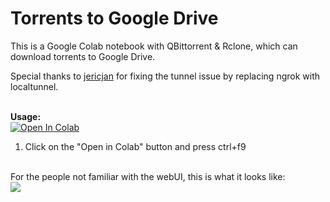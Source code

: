 # Torrents to Google Drive
This is a Google Colab notebook with QBittorrent & Rclone, which can download torrents to Google Drive.

Special thanks to [jericjan](https://github.com/jericjan) for fixing the tunnel issue by replacing ngrok with localtunnel.

<br><b>Usage:</b>
<br>
<a href="https://colab.research.google.com/github/cheems/Torrents-to-Google-Drive/blob/master/Torrents_to_Google_Drive.ipynb" target="_parent\"><img src="https://colab.research.google.com/assets/colab-badge.svg" alt="Open In Colab"/></a>
1. Click on the "Open in Colab" button and press ctrl+f9
<br>
For the people not familiar with the webUI, this is what it looks like:
<br>
<img src="https://i.snag.gy/ZAg2PS.jpg">
